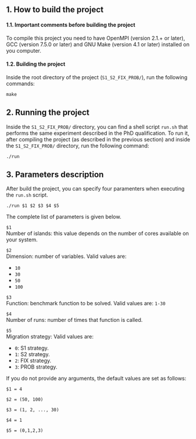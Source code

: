 
## 1. How to build the project

#### 1.1. Important comments before building the project

To compile this project you need to have OpenMPI (version 2.1.+ or later), GCC (version 7.5.0 or later) and GNU Make (version 4.1 or later) installed on you computer.

#### 1.2. Building the project

Inside the root directory of the project (`S1_S2_FIX_PROB/`), run the following commands:

```
make
```

## 2. Running the project

Inside the `S1_S2_FIX_PROB/` directory, you can find a shell script `run.sh` that performs the same experiment described in the PhD qualification. To run it, after compiling the project (as described in the previous section) and inside the `S1_S2_FIX_PROB/` directory, run the following command:

```
./run 
```  


## 3. Parameters description

After build the project, you can specify four paramenters when executing the `run.sh` script. 

```
./run $1 $2 $3 $4 $5
```  

The complete list of parameters is given below.


`$1`  
Number of islands: this value depends on the number of cores available on your system.

`$2`  
Dimension: number of variables. Valid values are:
* `10`
* `30`
* `50`
* `100`

`$3`  
Function: benchmark function to be solved. Valid values are: `1-30`

`$4`  
Number of runs: number of times that function is called.

`$5`  
Migration strategy: Valid values are:
* `0`: S1 strategy.
* `1`: S2 strategy.
* `2`: FIX strategy.
* `3`: PROB strategy.

If you do not provide any arguments, the default values are set as follows:

```
$1 = 4

$2 = (50, 100)

$3 = (1, 2, ..., 30)

$4 = 1

$5 = (0,1,2,3)
```  
